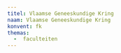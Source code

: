 ```yaml
---
titel: Vlaamse Geneeskundige Kring
naam: Vlaamse Geneeskundige Kring
konvent: fk
themas:
  -  faculteiten
---
```

